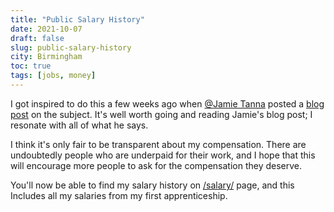 ```yaml
---
title: "Public Salary History"
date: 2021-10-07
draft: false
slug: public-salary-history
city: Birmingham
toc: true
tags: [jobs, money]
---
```


I got inspired to do this a few weeks ago when [@Jamie Tanna](https://twitter.com/JamieTanna) posted a [blog post](https://www.jvt.me/posts/2021/09/09/public-salary-history/) on the subject. It's well worth going and reading Jamie's blog post; I resonate with all of what he says.

I think it's only fair to be transparent about my compensation. There are undoubtedly people who are underpaid for their work, and I hope that this will encourage more people to ask for the compensation they deserve.

You'll now be able to find my salary history on [/salary/](https://tomwithers.dev/salary/) page, and this Includes all my salaries from my first apprenticeship.
